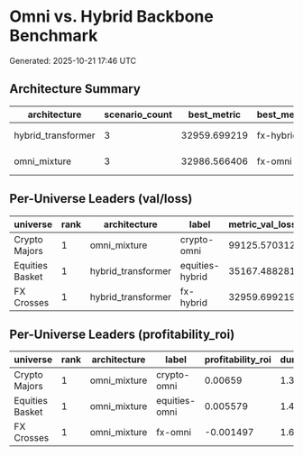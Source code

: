 # Omni vs. Hybrid Backbone Benchmark

Generated: 2025-10-21 17:46 UTC

## Architecture Summary
| architecture | scenario_count | best_metric | best_metric_label | best_model_path | median_metric | mean_metric | median_duration | mean_duration | mean_profitability |
| --- | --- | --- | --- | --- | --- | --- | --- | --- | --- |
| hybrid_transformer | 3 | 32959.699219 | fx-hybrid | /workspace/NeuralDojo/docs/benchmarks/fixtures/checkpoints/fx/plus-ultra-000-val_loss-0.0000.ckpt | 35167.488281 | 55806.572917 | 1.204321 | 1.26759 | -0.0001 |
| omni_mixture | 3 | 32986.566406 | fx-omni | /workspace/NeuralDojo/docs/benchmarks/fixtures/checkpoints/fx/plus-ultra-000-val_loss-0.0000-v1.ckpt | 35199.253906 | 55770.463542 | 1.480337 | 1.483329 | 0.003557 |

## Per-Universe Leaders (val/loss)
| universe | rank | architecture | label | metric_val_loss | duration_seconds | best_model_path |
| --- | --- | --- | --- | --- | --- | --- |
| Crypto Majors | 1 | omni_mixture | crypto-omni | 99125.570312 | 1.34149 | /workspace/NeuralDojo/docs/benchmarks/fixtures/checkpoints/crypto/plus-ultra-000-val_loss-0.0000-v1.ckpt |
| Equities Basket | 1 | hybrid_transformer | equities-hybrid | 35167.488281 | 1.546819 | /workspace/NeuralDojo/docs/benchmarks/fixtures/checkpoints/equities/plus-ultra-000-val_loss-0.0000.ckpt |
| FX Crosses | 1 | hybrid_transformer | fx-hybrid | 32959.699219 | 1.204321 | /workspace/NeuralDojo/docs/benchmarks/fixtures/checkpoints/fx/plus-ultra-000-val_loss-0.0000.ckpt |

## Per-Universe Leaders (profitability_roi)
| universe | rank | architecture | label | profitability_roi | duration_seconds | best_model_path |
| --- | --- | --- | --- | --- | --- | --- |
| Crypto Majors | 1 | omni_mixture | crypto-omni | 0.00659 | 1.34149 | /workspace/NeuralDojo/docs/benchmarks/fixtures/checkpoints/crypto/plus-ultra-000-val_loss-0.0000-v1.ckpt |
| Equities Basket | 1 | omni_mixture | equities-omni | 0.005579 | 1.480337 | /workspace/NeuralDojo/docs/benchmarks/fixtures/checkpoints/equities/plus-ultra-000-val_loss-0.0000-v1.ckpt |
| FX Crosses | 1 | omni_mixture | fx-omni | -0.001497 | 1.62816 | /workspace/NeuralDojo/docs/benchmarks/fixtures/checkpoints/fx/plus-ultra-000-val_loss-0.0000-v1.ckpt |